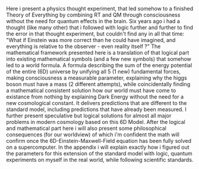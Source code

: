Here i present a physics thought experiment, that led somehow to a finished Theory of Everything by combining RT and QM through consciousness without the need for quantum effects in the brain. Six years ago i had a thought (like many other) that i followed with logic further and further to find the error in that thought experiment, but couldn't find any in all that time: 
"What if Einstein was more correct than he could have imagined, and everything is relative to the observer - even reality itself ?"
The mathematical framework presented here is a translation of that logical part into existing mathematical symbols (and a few new symbols) that somehow led to a world formula. A formula describing the sum of the energy potential of the entire (6D) universe by unifying all 5 (1 new) fundamental forces, making consciousness a measurable parameter, explaining why the higgs boson must have a mass (2 different attempts), while coincidentally finding a mathematical consistent solution how our world must have come to existance from nothing by explaining Dark Energy without the need for a new cosmological constant.
It delivers predictions that are different to the standard model, including predictions that have already been measured. I further present speculative but logical solutions for almost all major problems in modern cosmology based on this 6D Model.
After the logical and mathematical part here i will also present some philosophical consequences (for our worldview) of which i'm confident the math will confirm once the 6D-Einstein-Maxwell-Field equation has been fully solved on a supercomputer. 
In the appendix i will explain exactly how i figured out the parameters for this extension of the standard model with logic, quantum experiments on myself in the real world, while following scientific standards.
